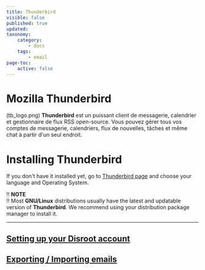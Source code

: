 ```yaml
---
title: Thunderbird
visible: false
published: true
updated:
taxonomy:
    category:
        - docs
    tags:
        - email
page-toc:
    active: false
---
```


# Mozilla Thunderbird

(tb_logo.png)
**Thunderbird** est un puissant client de messagerie, calendrier et gestionnaire de flux RSS open-source. Vous pouvez gérer tous vos comptes de messagerie, calendriers, flux de nouvelles, tâches et même chat à partir d'un seul endroit.

# Installing Thunderbird
If you don't have it installed yet, go to [Thunderbird page](https://www.thunderbird.net/) and choose your language and Operating System.

!! **NOTE**<br>
!! Most **GNU/Linux** distributions usually have the latest and updatable version of **Thunderbird**. We recommend using your distribution package manager to install it.

----

## [Setting up your Disroot account](setup)

## [Exporting / Importing emails](exporting)
